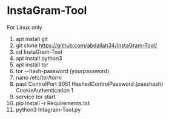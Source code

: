 # InstaGram-Tool
For Linux only
1) apt install git
2) git clone https://github.com/abdallah34/InstaGram-Tool/
3) cd InstaGram-Tool
4) apt install python3
5) apt install tor
6) tor --hash-password (yourpassword)
7) nano /etc/tor/torrc
8) past 
ControlPort 9051
HashedControlPassword (passhash)
CookieAuthentication 1
9) service tor start
10) pip install -r Requirements.txt
11) python3 Intagram-Tool.py
